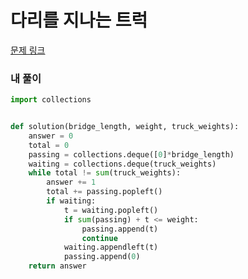 # 다리를 지나는 트럭

[문제 링크](https://programmers.co.kr/learn/courses/30/lessons/42583)

### 내 풀이

```python
import collections


def solution(bridge_length, weight, truck_weights):
    answer = 0
    total = 0
    passing = collections.deque([0]*bridge_length)
    waiting = collections.deque(truck_weights)
    while total != sum(truck_weights):
        answer += 1
        total += passing.popleft()
        if waiting:
            t = waiting.popleft()
            if sum(passing) + t <= weight:
                passing.append(t)
                continue
            waiting.appendleft(t)
            passing.append(0)
    return answer
```


